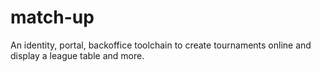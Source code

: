 # match-up
An identity, portal, backoffice toolchain to create tournaments online and display a league table and more.
